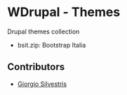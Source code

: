 # WDrupal - Themes

Drupal themes collection

- bsit.zip: Bootstrap Italia

## Contributors

* [Giorgio Silvestris](https://github.com/giosil)
